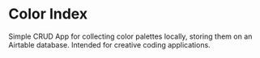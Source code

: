 # Color Index

Simple CRUD App for collecting color palettes locally, storing them on an Airtable database.
Intended for creative coding applications.
